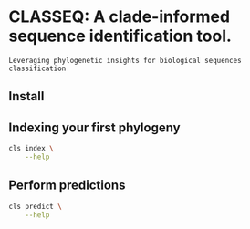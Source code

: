 # CLASSEQ: A clade-informed sequence identification tool.
    Leveraging phylogenetic insights for biological sequences classification

## Install

## Indexing your first phylogeny

```bash
cls index \
    --help
```

## Perform predictions

```bash
cls predict \
    --help
```
